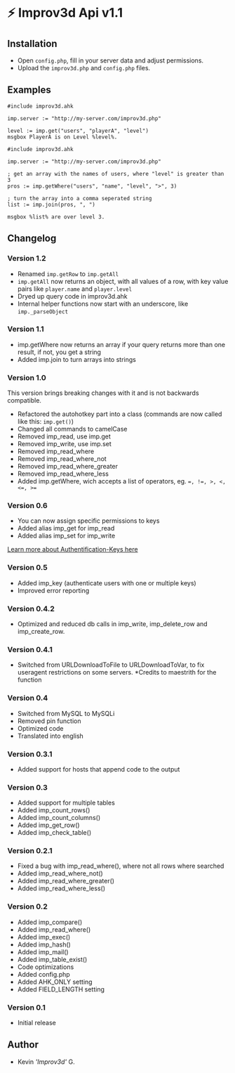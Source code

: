 # :zap: Improv3d Api v1.1
## Installation
- Open `config.php`, fill in your server data and adjust permissions.
- Upload the `improv3d.php` and `config.php` files.

## Examples
```autohotkey
#include improv3d.ahk

imp.server := "http://my-server.com/improv3d.php"

level := imp.get("users", "playerA", "level")
msgbox PlayerA is on Level %level%.
```
```autohotkey
#include improv3d.ahk

imp.server := "http://my-server.com/improv3d.php"

; get an array with the names of users, where "level" is greater than 3
pros := imp.getWhere("users", "name", "level", ">", 3)

; turn the array into a comma seperated string
list := imp.join(pros, ", ")

msgbox %list% are over level 3.
```

## Changelog
### Version 1.2
- Renamed `imp.getRow` to `imp.getAll`
- `imp.getAll` now returns an object, with all values of a row, with key value pairs like `player.name` and `player.level`
- Dryed up query code in improv3d.ahk
- Internal helper functions now start with an underscore, like `imp._parseObject`

### Version 1.1
- imp.getWhere now returns an array if your query returns more than one result, if not, you get a string
- Added imp.join to turn arrays into strings

### Version 1.0
This version brings breaking changes with it and is not backwards compatible.

- Refactored the autohotkey part into a class (commands are now called like this: `imp.get()`)
- Changed all commands to camelCase
- Removed imp_read, use imp.get
- Removed imp_write, use imp.set
- Removed imp_read_where
- Removed imp_read_where_not
- Removed imp_read_where_greater
- Removed imp_read_where_less
- Added imp.getWhere, wich accepts a list of operators, eg. `=, !=, >, <, <=, >=`

### Version 0.6
- You can now assign specific permissions to keys
- Added alias imp_get for imp_read
- Added alias imp_set for imp_write

[Learn more about Authentification-Keys here](https://github.com/kevgk/AutoHotkey-MySQL-PHP-API/wiki/Authentification-Keys)

### Version 0.5
- Added imp_key (authenticate users with one or multiple keys)
- Improved error reporting

### Version 0.4.2
- Optimized and reduced db calls in imp_write, imp_delete_row and imp_create_row.

### Version 0.4.1
- Switched from URLDownloadToFile to URLDownloadToVar, to fix useragent restrictions on some servers.
*Credits to maestrith for the function

### Version 0.4
- Switched from MySQL to MySQLi
- Removed pin function
- Optimized code
- Translated into english

### Version 0.3.1
- Added support for hosts that append code to the output

### Version 0.3
- Added support for multiple tables
- Added imp_count_rows()
- Added imp_count_columns()
- Added imp_get_row()
- Added imp_check_table()

### Version 0.2.1
- Fixed a bug with imp_read_where(), where not all rows where searched
- Added imp_read_where_not()
- Added imp_read_where_greater()
- Added imp_read_where_less()

### Version 0.2
- Added imp_compare()
- Added imp_read_where()
- Added imp_exec()
- Added imp_hash()
- Added imp_mail()
- Added imp_table_exist()
- Code optimizations
- Added config.php
- Added AHK_ONLY setting
- Added FIELD_LENGTH setting

### Version 0.1
-  Initial release

## Author
- Kevin _'Improv3d'_ G.

